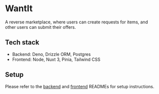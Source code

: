 # WantIt 

A reverse marketplace, where users can create requests for items, and other users can submit their offers.

## Tech stack

- Backend: Deno, Drizzle ORM, Postgres
- Frontend: Node, Nuxt 3, Pinia, Tailwind CSS

## Setup 

Please refer to the [backend](backend/README.md) and [frontend](frontend/README.md) READMEs for setup instructions.